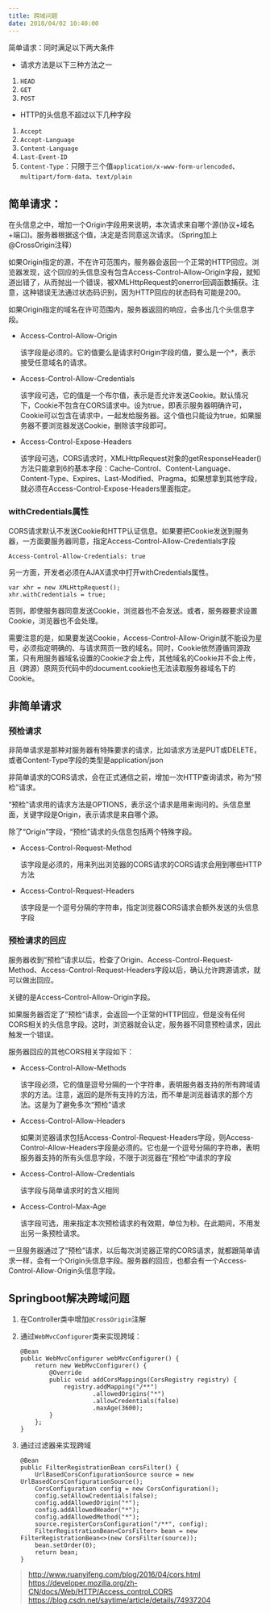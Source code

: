 ```yaml
---
title: 跨域问题
date: 2018/04/02 10:40:00
---
```


简单请求：同时满足以下两大条件

- 请求方法是以下三种方法之一

1. `HEAD`
2. `GET`
3. `POST`

- HTTP的头信息不超过以下几种字段

1. `Accept`
2. `Accept-Language`
3. `Content-Language`
4. `Last-Event-ID`
5. `Content-Type`：只限于三个值`application/x-www-form-urlencoded`、`multipart/form-data`、`text/plain`
<!-- more -->
## 简单请求：

在头信息之中，增加一个Origin字段用来说明，本次请求来自哪个源(协议+域名+端口)。服务器根据这个值，决定是否同意这次请求。（Spring加上@CrossOrigin注释）

如果Origin指定的源，不在许可范围内，服务器会返回一个正常的HTTP回应。浏览器发现，这个回应的头信息没有包含Access-Control-Allow-Origin字段，就知道出错了，从而抛出一个错误，被XMLHttpRequest的onerror回调函数捕获。注意，这种错误无法通过状态码识别，因为HTTP回应的状态码有可能是200。

如果Origin指定的域名在许可范围内，服务器返回的响应，会多出几个头信息字段。

- Access-Control-Allow-Origin

	该字段是必须的。它的值要么是请求时Origin字段的值，要么是一个*，表示接受任意域名的请求。
	
- Access-Control-Allow-Credentials

	该字段可选，它的值是一个布尔值，表示是否允许发送Cookie。默认情况下，Cookie不包含在CORS请求中。设为true，即表示服务器明确许可，Cookie可以包含在请求中，一起发给服务器。这个值也只能设为true，如果服务器不要浏览器发送Cookie，删除该字段即可。

- Access-Control-Expose-Headers

	该字段可选，CORS请求时，XMLHttpRequest对象的getResponseHeader()方法只能拿到6的基本字段：Cache-Control、Content-Language、Content-Type、Expires、Last-Modified、Pragma。如果想拿到其他字段，就必须在Access-Control-Expose-Headers里面指定。

### withCredentials属性

CORS请求默认不发送Cookie和HTTP认证信息。如果要把Cookie发送到服务器，一方面要服务器同意，指定Access-Control-Allow-Credentials字段

```
Access-Control-Allow-Credentials: true
```

另一方面，开发者必须在AJAX请求中打开withCredentials属性。

```
var xhr = new XMLHttpRequest();
xhr.withCredentials = true;
```

否则，即使服务器同意发送Cookie，浏览器也不会发送。或者，服务器要求设置Cookie，浏览器也不会处理。

需要注意的是，如果要发送Cookie，Access-Control-Allow-Origin就不能设为星号，必须指定明确的、与请求网页一致的域名。同时，Cookie依然遵循同源政策，只有用服务器域名设置的Cookie才会上传，其他域名的Cookie并不会上传，且（跨源）原网页代码中的document.cookie也无法读取服务器域名下的Cookie。

## 非简单请求

### 预检请求

非简单请求是那种对服务器有特殊要求的请求，比如请求方法是PUT或DELETE，或者Content-Type字段的类型是application/json

非简单请求的CORS请求，会在正式通信之前，增加一次HTTP查询请求，称为“预检”请求。

“预检”请求用的请求方法是OPTIONS，表示这个请求是用来询问的。头信息里面，关键字段是Origin，表示请求是来自哪个源。

除了“Origin”字段，“预检”请求的头信息包括两个特殊字段。

- Access-Control-Request-Method

	该字段是必须的，用来列出浏览器的CORS请求的CORS请求会用到哪些HTTP方法

- Access-Control-Request-Headers

	该字段是一个逗号分隔的字符串，指定浏览器CORS请求会额外发送的头信息字段

### 预检请求的回应

服务器收到“预检”请求以后，检查了Origin、Access-Control-Request-Method、Access-Control-Request-Headers字段以后，确认允许跨源请求，就可以做出回应。

关键的是Access-Control-Allow-Origin字段。

如果服务器否定了“预检”请求，会返回一个正常的HTTP回应，但是没有任何CORS相关的头信息字段。这时，浏览器就会认定，服务器不同意预检请求，因此触发一个错误。

服务器回应的其他CORS相关字段如下：

- Access-Control-Allow-Methods

	该字段必须，它的值是逗号分隔的一个字符串，表明服务器支持的所有跨域请求的方法。注意，返回的是所有支持的方法，而不单是浏览器请求的那个方法。这是为了避免多次“预检”请求

- Access-Control-Allow-Headers
	
	如果浏览器请求包括Access-Control-Request-Headers字段，则Access-Control-Allow-Headers字段是必须的。它也是一个逗号分隔的字符串，表明服务器支持的所有头信息字段，不限于浏览器在“预检”中请求的字段

- Access-Control-Allow-Credentials

	该字段与简单请求时的含义相同

- Access-Control-Max-Age

	该字段可选，用来指定本次预检请求的有效期，单位为秒。在此期间，不用发出另一条预检请求。

一旦服务器通过了“预检”请求，以后每次浏览器正常的CORS请求，就都跟简单请求一样，会有一个Origin头信息字段。服务器的回应，也都会有一个Access-Control-Allow-Origin头信息字段。

## Springboot解决跨域问题

1. 在Controller类中增加`@CrossOrigin`注解
2. 通过`WebMvcConfigurer`类来实现跨域：

    ```
    @Bean
    public WebMvcConfigurer webMvcConfigurer() {
        return new WebMvcConfigurer() {
            @Override
            public void addCorsMappings(CorsRegistry registry) {
                registry.addMapping("/**")
                        .allowedOrigins("*")
                        .allowCredentials(false)
                        .maxAge(3600);
            }
        };
    }
    ```
    
3. 通过过滤器来实现跨域

    ```
    @Bean
    public FilterRegistrationBean corsFilter() {
        UrlBasedCorsConfigurationSource source = new UrlBasedCorsConfigurationSource();
        CorsConfiguration config = new CorsConfiguration();
        config.setAllowCredentials(false);
        config.addAllowedOrigin("*");
        config.addAllowedHeader("*");
        config.addAllowedMethod("*");
        source.registerCorsConfiguration("/**", config);
        FilterRegistrationBean<CorsFilter> bean = new FilterRegistrationBean<>(new CorsFilter(source));
        bean.setOrder(0);
        return bean;
    }
    ```

> http://www.ruanyifeng.com/blog/2016/04/cors.html
> https://developer.mozilla.org/zh-CN/docs/Web/HTTP/Access_control_CORS
> https://blog.csdn.net/saytime/article/details/74937204


